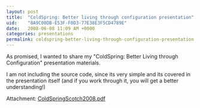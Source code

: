 ```yaml
---
layout: post
title:  "ColdSpring: Better living through configuration presentation"
uid:	"8A9C00DB-E53F-F0D3-77E38E3F5CD4789E"
date:   2008-06-08 11:09 AM +0000
categories: presentations
permalink: coldspring-better-living-through-configuration-presentation
---
```

As promised, I wanted to share my "ColdSpring: Better Living through Configuration" presentation materials. 

I am not including the source code, since its very simple and its covered in the presentation itself (and if you work through it, you will get a better understanding!)

Attachment: <a href="http://www.markdrew.co.uk/blog/enclosures/ColdSpring_Scotch2008.pdf" title="">ColdSpringScotch2008.pdf</a>